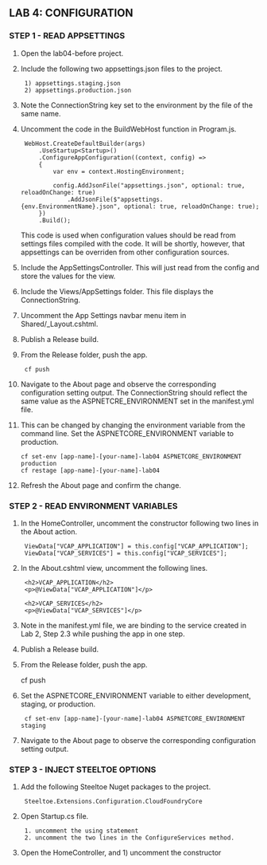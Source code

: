 ﻿## LAB 4: CONFIGURATION

### STEP 1 - READ APPSETTINGS

1. Open the lab04-before project.
2. Include the following two appsettings.json files to the project.

		1) appsettings.staging.json
		2) appsettings.production.json

3. Note the ConnectionString key set to the environment by the file of the same name.
4. Uncomment the code in the BuildWebHost function in Program.js.

		WebHost.CreateDefaultBuilder(args)
            .UseStartup<Startup>()
            .ConfigureAppConfiguration((context, config) =>
            {
                var env = context.HostingEnvironment;

                config.AddJsonFile("appsettings.json", optional: true, reloadOnChange: true)
                    .AddJsonFile($"appsettings.{env.EnvironmentName}.json", optional: true, reloadOnChange: true);
            })
            .Build();

	This code is used when configuration values should be read from settings files compiled with the code.
	It will be shortly, however, that appsettings can be overriden from other configuration sources.

5. Include the AppSettingsController. This will just read from the config and store the values for the view.
6. Include the Views/AppSettings folder. This file displays the ConnectionString.
7. Uncomment the App Settings navbar menu item in Shared/_Layout.cshtml.
8. Publish a Release build.

8. From the Release folder, push the app.

		cf push

9. Navigate to the About page and observe the corresponding configuration setting output.
	The ConnectionString should reflect the same value as the ASPNETCRE_ENVIRONMENT set in the manifest.yml file.

10. This can be changed by changing the environment variable from the command line.
	Set the ASPNETCORE_ENVIRONMENT variable to production.

		cf set-env [app-name]-[your-name]-lab04 ASPNETCORE_ENVIRONMENT production
		cf restage [app-name]-[your-name]-lab04

11. Refresh the About page and confirm the change.






### STEP 2 - READ ENVIRONMENT VARIABLES

1. In the HomeController, uncomment the constructor following two lines in the About action.

		ViewData["VCAP_APPLICATION"] = this.config["VCAP_APPLICATION"];
        ViewData["VCAP_SERVICES"] = this.config["VCAP_SERVICES"];

2. In the About.cshtml view, uncomment the following lines.

		<h2>VCAP_APPLICATION</h2>
		<p>@ViewData["VCAP_APPLICATION"]</p>

		<h2>VCAP_SERVICES</h2>
		<p>@ViewData["VCAP_SERVICES"]</p>

3. Note in the manifest.yml file, we are binding to the service created in Lab 2, Step 2.3 while pushing the app in one step.
4. Publish a Release build.
5. From the Release folder, push the app.

	cf push

6. Set the ASPNETCORE_ENVIRONMENT variable to either development, staging, or production.

		cf set-env [app-name]-[your-name]-lab04 ASPNETCORE_ENVIRONMENT staging

7. Navigate to the About page to observe the corresponding configuration setting output.

### STEP 3 - INJECT STEELTOE OPTIONS

1. Add the following Steeltoe Nuget packages to the project.

		Steeltoe.Extensions.Configuration.CloudFoundryCore

2. Open Startup.cs file.

		1. uncomment the using statement
		2. uncomment the two lines in the ConfigureServices method.

3. Open the HomeController, and 1) uncomment the constructor